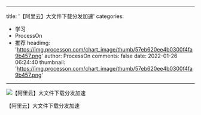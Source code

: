 
---
title: '【阿里云】大文件下载分发加速'
categories: 
 - 学习
 - ProcessOn
 - 推荐
headimg: 'https://img.processon.com/chart_image/thumb/57eb620ee4b0300f4fa9b457.png'
author: ProcessOn
comments: false
date: 2022-01-26 06:24:40
thumbnail: 'https://img.processon.com/chart_image/thumb/57eb620ee4b0300f4fa9b457.png'
---

<div>   
<img class="thumb" alt="【阿里云】大文件下载分发加速" src="https://img.processon.com/chart_image/thumb/57eb620ee4b0300f4fa9b457.png" referrerpolicy="no-referrer">
<p>【阿里云】大文件下载分发加速</p>  
</div>
            